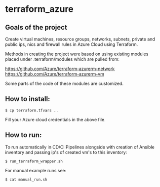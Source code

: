 # terraform_azure

## Goals of the project 

Create virtual machines, resource groups, networks, subnets, private and public ips, nics and firewall rules in Azure Cloud using Terraform.


Methods in creating the project were based on using existing modules placed under .terraform/modules which are pulled from:

https://github.com/Azure/terraform-azurerm-network
https://github.com/Azure/terraform-azurerm-vm

Some parts of the code of these modules are customized.


## How to install:
```hcl
$ cp terraform.tfvars ..
```
Fill your Azure cloud credentials in the above file.


## How to run:

To run automatically in CD/CI Pipelines alongside with creation of Ansible inventory and passing ip's of created vm's to this inventory:
```hcl
$ run_terraform_wrapper.sh
```

For manual example runs see:
```hcl
$ cat manual_run.sh
```
